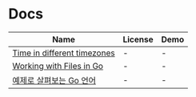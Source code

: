 Docs
=======
Name | License | Demo
--- | --- | ---
[Time in different timezones](https://international.github.io/golang_time_in_different_timezones/) | - | -
[Working with Files in Go](http://www.devdungeon.com/content/working-files-go) | - | -
[예제로 살펴보는 Go 언어](http://play.joinc.co.kr/w/GoLang/example/) | - | -
